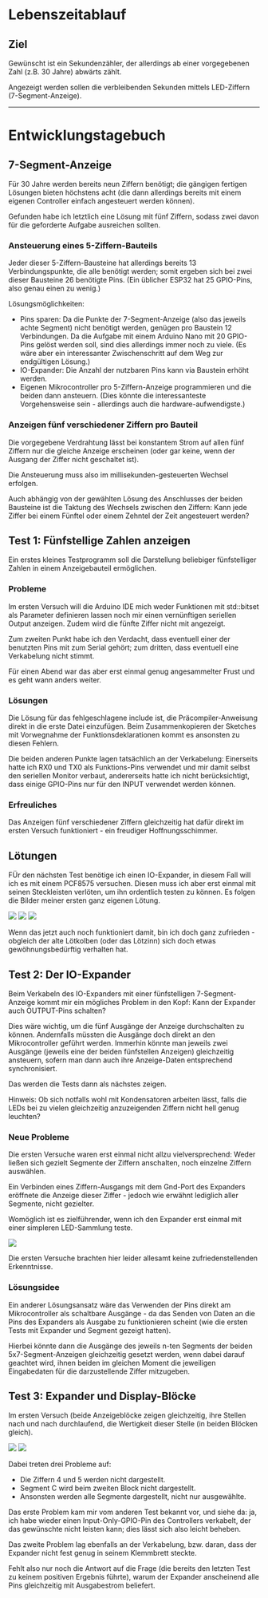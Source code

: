 # Lebenszeitablauf

## Ziel

Gewünscht ist ein Sekundenzähler, der allerdings ab einer vorgegebenen Zahl
(z.B. 30 Jahre) abwärts zählt.

Angezeigt werden sollen die verbleibenden Sekunden mittels LED-Ziffern
(7-Segment-Anzeige).

--------------------------------------------------------------------------------

# Entwicklungstagebuch

## 7-Segment-Anzeige

Für 30 Jahre werden bereits neun Ziffern benötigt;
die gängigen fertigen Lösungen bieten höchstens acht
(die dann allerdings bereits mit einem eigenen Controller einfach angesteuert werden können).

Gefunden habe ich letztlich eine Lösung mit fünf Ziffern,
sodass zwei davon für die geforderte Aufgabe ausreichen sollten.

### Ansteuerung eines 5-Ziffern-Bauteils

Jeder dieser 5-Ziffern-Bausteine hat allerdings bereits 13 Verbindungspunkte,
die alle benötigt werden;
somit ergeben sich bei zwei dieser Bausteine 26 benötigte Pins.
(Ein üblicher ESP32 hat 25 GPIO-Pins, also genau einen zu wenig.)

Lösungsmöglichkeiten:
- Pins sparen: Da die Punkte der 7-Segment-Anzeige (also das jeweils achte Segment)
  nicht benötigt werden, genügen pro Baustein 12 Verbindungen.
  Da die Aufgabe mit einem Arduino Nano mit 20 GPIO-Pins gelöst werden soll, sind dies allerdings immer noch zu viele.
  (Es wäre aber ein interessanter Zwischenschritt auf dem Weg zur endgültigen Lösung.)
- IO-Expander: Die Anzahl der nutzbaren Pins kann via Baustein erhöht werden.
- Eigenen Mikrocontroller pro 5-Ziffern-Anzeige programmieren und die beiden dann ansteuern.
  (Dies könnte die interessanteste Vorgehensweise sein - allerdings auch die hardware-aufwendigste.)

### Anzeigen fünf verschiedener Ziffern pro Bauteil

Die vorgegebene Verdrahtung lässt bei konstantem Strom auf allen fünf Ziffern
nur die gleiche Anzeige erscheinen
(oder gar keine, wenn der Ausgang der Ziffer nicht geschaltet ist).

Die Ansteuerung muss also im millisekunden-gesteuerten Wechsel erfolgen.

Auch abhängig von der gewählten Lösung des Anschlusses der beiden Bausteine ist
die Taktung des Wechsels zwischen den Ziffern:
Kann jede Ziffer bei einem Fünftel oder einem Zehntel der Zeit angesteuert werden?

## Test 1: Fünfstellige Zahlen anzeigen

Ein erstes kleines Testprogramm soll die Darstellung
beliebiger fünfstelliger Zahlen in einem Anzeigebauteil ermöglichen.

### Probleme

Im ersten Versuch will die Arduino IDE mich weder Funktionen mit std::bitset als Parameter
definieren lassen noch mir einen vernünftigen seriellen Output anzeigen.
Zudem wird die fünfte Ziffer nicht mit angezeigt.

Zum zweiten Punkt habe ich den Verdacht, dass eventuell einer der benutzten Pins
mit zum Serial gehört;
zum dritten, dass eventuell eine Verkabelung nicht stimmt.

Für einen Abend war das aber erst einmal genug angesammelter Frust
und es geht wann anders weiter.

### Lösungen

Die Lösung für das fehlgeschlagene include ist, die Präcompiler-Anweisung direkt
in die erste Datei einzufügen.
Beim Zusammenkopieren der Sketches mit Vorwegnahme der Funktionsdeklarationen
kommt es ansonsten zu diesen Fehlern.

Die beiden anderen Punkte lagen tatsächlich an der Verkabelung:
Einerseits hatte ich RX0 und TX0 als Funktions-Pins verwendet
und mir damit selbst den seriellen Monitor verbaut,
andererseits hatte ich nicht berücksichtigt, dass einige GPIO-Pins
nur für den INPUT verwendet werden können.

### Erfreuliches

Das Anzeigen fünf verschiedener Ziffern gleichzeitig hat dafür direkt im
ersten Versuch funktioniert - ein freudiger Hoffnungsschimmer.

## Lötungen

FÜr den nächsten Test benötige ich einen IO-Expander,
in diesem Fall will ich es mit einem PCF8575 versuchen.
Diesen muss ich aber erst einmal mit seinen Steckleisten verlöten,
um ihn ordentlich testen zu können.
Es folgen die Bilder meiner ersten ganz eigenen Lötung.

![](Fotos/loet_multiplexer_1.jpg)
![](Fotos/loet_multiplexer_2.jpg)
![](Fotos/loet_multiplexer_3.jpg)

Wenn das jetzt auch noch funktioniert damit, bin ich doch ganz zufrieden -
obgleich der alte Lötkolben (oder das Lötzinn) sich doch etwas gewöhnungsbedürftig verhalten hat.

## Test 2: Der IO-Expander

Beim Verkabeln des IO-Expanders mit einer fünfstelligen 7-Segment-Anzeige
kommt mir ein mögliches Problem in den Kopf:
Kann der Expander auch OUTPUT-Pins schalten?

Dies wäre wichtig, um die fünf Ausgänge der Anzeige durchschalten zu können.
Andernfalls müssten die Ausgänge doch direkt an den Mikrocontroller geführt werden.
Immerhin könnte man jeweils zwei Ausgänge (jeweils eine der beiden fünfstellen Anzeigen) gleichzeitig ansteuern,
sofern man dann auch ihre Anzeige-Daten entsprechend synchronisiert.

Das werden die Tests dann als nächstes zeigen.

Hinweis: Ob sich notfalls wohl mit Kondensatoren arbeiten lässt,
falls die LEDs bei zu vielen gleichzeitig anzuzeigenden Ziffern nicht hell genug leuchten?

### Neue Probleme

Die ersten Versuche waren erst einmal nicht allzu vielversprechend:
Weder ließen sich gezielt Segmente der Ziffern anschalten,
noch einzelne Ziffern auswählen.

Ein Verbinden eines Ziffern-Ausgangs mit dem Gnd-Port des Expanders
eröffnete die Anzeige dieser Ziffer - jedoch wie erwähnt lediglich
aller Segmente, nicht gezielter.

Womöglich ist es zielführender, wenn ich den Expander erst einmal mit einer simpleren
LED-Sammlung teste.

![](test_expanderXleds/ExpanderTestLed.png)

Die ersten Versuche brachten hier leider allesamt keine zufriedenstellenden
Erkenntnisse.

### Lösungsidee

Ein anderer Lösungsansatz wäre das Verwenden der Pins direkt am
Mikrocontroller als schaltbare Ausgänge - da das Senden von Daten an
die Pins des Expanders als Ausgabe zu funktionieren scheint
(wie die ersten Tests mit Expander und Segment gezeigt hatten).

Hierbei könnte dann die Ausgänge des jeweils n-ten Segments der
beiden 5x7-Segment-Anzeigen gleichzeitig gesetzt werden,
wenn dabei darauf geachtet wird, ihnen beiden im gleichen Moment
die jeweiligen Eingabedaten für die darzustellende Ziffer mitzugeben.


## Test 3: Expander und Display-Blöcke

Im ersten Versuch (beide Anzeigeblöcke zeigen gleichzeitig,
ihre Stellen nach und nach durchlaufend,
die Wertigkeit dieser Stelle (in beiden Blöcken gleich).

![](Fotos/verkabelung_1.jpg)
![](Fotos/verkabelung_2.jpg)

Dabei treten drei Probleme auf:
- Die Ziffern 4 und 5 werden nicht dargestellt.
- Segment C wird beim zweiten Block nicht dargestellt.
- Ansonsten werden alle Segmente dargestellt, nicht nur ausgewählte.

Das erste Problem kam mir vom anderen Test bekannt vor,
und siehe da: ja, ich habe wieder einen Input-Only-GPIO-Pin
des Controllers verkabelt, der das gewünschte nicht leisten kann;
dies lässt sich also leicht beheben.

Das zweite Problem lag ebenfalls an der Verkabelung,
bzw. daran, dass der Expander nicht fest genug in seinem
Klemmbrett steckte.

Fehlt also nur noch die Antwort auf die Frage
(die bereits den letzten Test zu keinem positiven Ergebnis führte),
warum der Expander anscheinend alle Pins gleichzeitig
mit Ausgabestrom beliefert.




